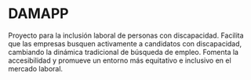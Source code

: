 # DAMAPP
Proyecto para la inclusión laboral de personas con discapacidad. Facilita que las empresas busquen activamente a candidatos con discapacidad, cambiando la dinámica tradicional de búsqueda de empleo. Fomenta la accesibilidad y promueve un entorno más equitativo e inclusivo en el mercado laboral.
